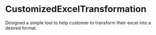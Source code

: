 # CustomizedExcelTransformation
Designed a simple tool to help customer to transform their excel into a desired format.

